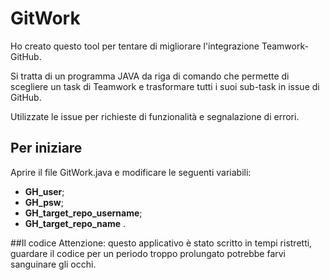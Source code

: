 # GitWork
Ho creato questo tool per tentare di migliorare l'integrazione Teamwork-GitHub. 

Si tratta di un programma JAVA da riga di comando che permette di scegliere un task di Teamwork e trasformare tutti i suoi sub-task in issue di GitHub.

Utilizzate le issue per richieste di funzionalità e segnalazione di errori.

## Per iniziare
Aprire il file GitWork.java e modificare le seguenti variabili: 
- **GH_user**;
- **GH_psw**;
- **GH_target_repo_username**; 
- **GH_target_repo_name** .

##Il codice
Attenzione: questo applicativo è stato scritto in tempi ristretti, guardare il codice per un periodo troppo prolungato potrebbe farvi sanguinare gli occhi.

